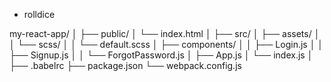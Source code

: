 * rolldice

my-react-app/
│
├── public/
│   └── index.html
│
├── src/
│   ├── assets/
│   │   └── scss/
│   │       └── default.scss
│   ├── components/
│   │   ├── Login.js
│   │   ├── Signup.js
│   │   └── ForgotPassword.js
│   ├── App.js
│   └── index.js
│
├── .babelrc
├── package.json
└── webpack.config.js
